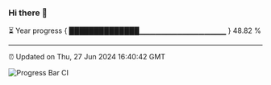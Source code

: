 ### Hi there 👋

⏳ Year progress { ██████████████▁▁▁▁▁▁▁▁▁▁▁▁▁▁▁▁ } 48.82 %

---

⏰ Updated on Thu, 27 Jun 2024 16:40:42 GMT

![Progress Bar CI](https://github.com/IshwaranRudhara/GIT-ACTION/workflows/Progress%20Bar%20CI/badge.svg)
